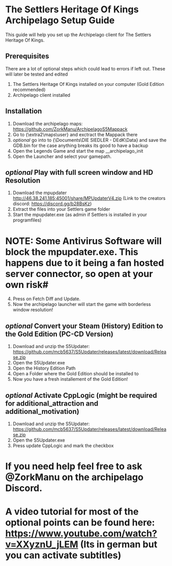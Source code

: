 # The Settlers Heritage Of Kings Archipelago Setup Guide

This guide will help you set up the Archipelago client for The Settlers Heritage Of Kings.

## Prerequisites

There are a lot of optional steps which could lead to errors if left out. These will later be tested and edited

1. The Settlers Heritage Of Kings installed on your computer (Gold Edition recommended)
2. Archipelago client installed

## Installation
1. Download the archipelago maps: https://github.com/ZorkManu/ArchipelagoS5Mappack
2. Go to {\extra2\maps\user\} and exctract the Mappack there
3. *optional* go into to {\Documents\DIE SIEDLER - DEdK\Data} and save the GDB.bin for the case anything breaks its good to have a backup
4. Open the Legends Game and start the map __archipelago_init
5. Open the Launcher and select your gamepath.

## *optional* Play with full screen window and HD Resolution
1. Download the mpupdater http://46.38.241.185:45001/share/MPUpdaterV4.zip (Link to the creators discord: https://discord.gg/b28BsKz)
2. Extract the files into your Settlers game folder
3. Start the mpupdater.exe (as admin if Settlers is installed in your programfiles) 
# NOTE: Some Antivirus Software will block the mpupdater.exe. This happens due to it being a fan hosted server connector, so open at your own risk#
4. Press on Fetch Diff and Update.
5. Now the archipelago launcher will start the game with borderless window resolution!

## *optional* Convert your Steam (History) Edition to the Gold Edition (PC-CD Version) 
1. Download and unzip the S5Updater: https://github.com/mcb5637/S5Updater/releases/latest/download/Release.zip
2. Open the S5Updater.exe
3. Open the History Edition Path
4. Open a Folder where the Gold Edition should be installed to
5. Now you have a fresh installement of the Gold Edition!

## *optional* Activate CppLogic (might be required for additional_attraction and additional_motivation)
1. Download and unzip the S5Updater: https://github.com/mcb5637/S5Updater/releases/latest/download/Release.zip
2. Open the S5Updater.exe
3. Press update CppLogic and mark the checkbox

# If you need help feel free to ask @ZorkManu on the archipelago Discord.
# A video tutorial for most of the optional points can be found here: https://www.youtube.com/watch?v=XXyznU_jLEM (Its in german but you can activate subtitles)
